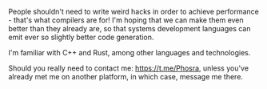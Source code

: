 People shouldn't need to write weird hacks in order to achieve performance - that's what compilers are for!
I'm hoping that we can make them even better than they already are, so that systems development languages can emit ever so slightly better code generation.

I'm familiar with C++ and Rust, among other languages and technologies.

Should you really need to contact me: https://t.me/Phosra, unless you've already met me on another platform, in which case, message me there.
